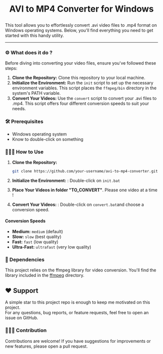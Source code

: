 # <p align="center">AVI to MP4 Converter for Windows</p>

This tool allows you to effortlessly convert .avi video files to .mp4 format on Windows operating systems. Below, you'll find everything you need to get started with this handy utility.

---

### :gear: What does it do ?

Before diving into converting your video files, ensure you've followed these steps:

1. **Clone the Repository:** Clone this repository to your local machine.
2. **Initialize the Environment:** Run the `init` script to set up the necessary environment variables. This script places the `ffmpeg/bin` directory in the system's PATH variable.
3. **Convert Your Videos:** Use the `convert` script to convert your .avi files to .mp4. This script offers four different conversion speeds to suit your needs.

### 🛠️ Prerequisites

- Windows operating system
- Know to double-click on something

### 🧑🏻‍💻 How to Use

1. **Clone the Repository:**

   ```bash
   git clone https://github.com/your-username/avi-to-mp4-converter.git
   ```

2. **Initialize the Environment:** : Double-click on `init.bat`

3. **Place Your Videos in folder "TO_CONVERT"**. Please one video at a time !

4. **Convert Your Videos:** : Double-click on `convert.bat`and choose a conversion speed.

#### Conversion Speeds

- **Medium:** `medium` (default)
- **Slow:** `slow` (best quality)
- **Fast:** `fast` (low quality)
- **Ultra-Fast:** `ultrafast` (very low quality)

### :arrows_counterclockwise: Dependencies

This project relies on the ffmpeg library for video conversion. You'll find the library included in the [ffmpeg](https://ffmpeg.org/) directory.

## ❤️ Support

A simple star to this project repo is enough to keep me motivated on this project.  
For any questions, bug reports, or feature requests, feel free to open an issue on GitHub.

### :people_holding_hands: Contribution

Contributions are welcome! If you have suggestions for improvements or new features, please open a pull request.

